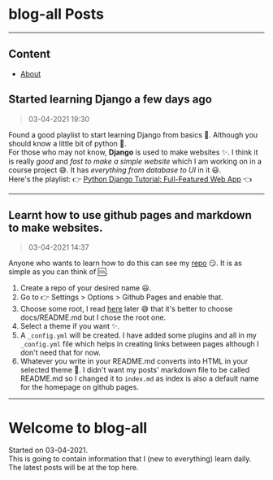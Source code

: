 # blog-all Posts
---

## Content
* [About](about.md)




## Started learning Django a few days ago
> 03-04-2021 19:30

Found a good playlist to start learning Django from basics 🚀. Although you should know a little bit of python 🤔.  
For those who may not know, **Django** is used to make websites ✨. I think it is really *good* and *fast to make a simple website* which I am working on in a course project 😅. It has *everything from database to UI* in it 😃.   
Here's the playlist: 👉 [Python Django Tutorial: Full-Featured Web App](https://youtube.com/playlist?list=PL-osiE80TeTtoQCKZ03TU5fNfx2UY6U4p "Python Django Tutorial") 👈

---

## Learnt how to use github pages and markdown to make websites.
> 03-04-2021 14:37  

Anyone who wants to learn how to do this can see my [repo](https://github.com/tapish2000/blog-all) 😏. It is as simple as you can think of 🆒. 
1. Create a repo of your desired name 😃.
2. Go to 👉 Settings > Options > Github Pages and enable that.
3. Choose some root, I read [here](https://github.com/mkdocs/mkdocs/issues/608#issuecomment-109799721) later 😅 that it's better to choose docs/README.md but I chose the root one.
4. Select a theme if you want ✨.
5. A `_config.yml` will be created. I have added some plugins and all in my `_config.yml` file which helps in creating links between pages although I don't need that for now.
6. Whatever you write in your README.md converts into HTML in your selected theme 🚀. I didn't want my posts' markdown file to be called README.md so I changed it to `index.md` as index is also a default name for the homepage on github pages.

---

# Welcome to blog-all
Started on 03-04-2021.  
This is going to contain information that I (new to everything) learn daily. The latest posts will be at the top here.
